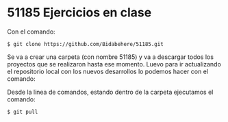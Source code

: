 # 51185 Ejercicios en clase

Con el comando:

```
$ git clone https://github.com/Bidabehere/51185.git
```

Se va a crear una carpeta (con nombre 51185) y va a descargar todos los proyectos que se realizaron hasta ese momento. Luevo para ir actualizando el repositorio 
local con los nuevos desarrollos lo podemos hacer con el comando:

Desde la linea de comandos, estando dentro de la carpeta ejecutamos el comando:
```
$ git pull
```

